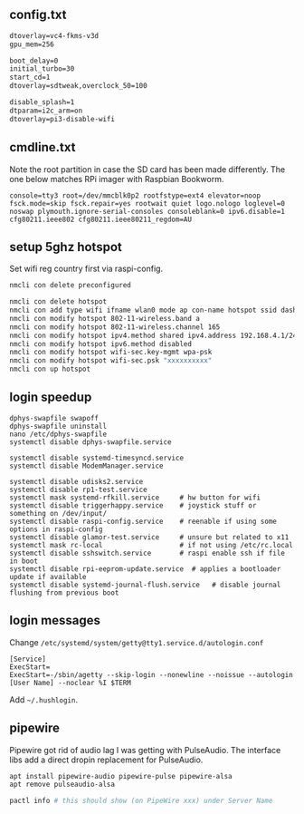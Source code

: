## config.txt
```txt
dtoverlay=vc4-fkms-v3d
gpu_mem=256

boot_delay=0
initial_turbo=30
start_cd=1
dtoverlay=sdtweak,overclock_50=100

disable_splash=1
dtparam=i2c_arm=on
dtoverlay=pi3-disable-wifi
```

## cmdline.txt
Note the root partition in case the SD card has been made differently. The one below matches RPi imager with Raspbian Bookworm.
```
console=tty3 root=/dev/mmcblk0p2 rootfstype=ext4 elevator=noop fsck.mode=skip fsck.repair=yes rootwait quiet logo.nologo loglevel=0 noswap plymouth.ignore-serial-consoles consoleblank=0 ipv6.disable=1 cfg80211.ieee802 cfg80211.ieee80211_regdom=AU
```


## setup 5ghz hotspot
Set wifi reg country first via raspi-config.

```bash
nmcli con delete preconfigured

nmcli con delete hotspot
nmcli con add type wifi ifname wlan0 mode ap con-name hotspot ssid dash autoconnect true
nmcli con modify hotspot 802-11-wireless.band a
nmcli con modify hotspot 802-11-wireless.channel 165
nmcli con modify hotspot ipv4.method shared ipv4.address 192.168.4.1/24
nmcli con modify hotspot ipv6.method disabled
nmcli con modify hotspot wifi-sec.key-mgmt wpa-psk
nmcli con modify hotspot wifi-sec.psk "xxxxxxxxxx"
nmcli con up hotspot
```


## login speedup
```
dphys-swapfile swapoff
dphys-swapfile uninstall
nano /etc/dphys-swapfile
systemctl disable dphys-swapfile.service

systemctl disable systemd-timesyncd.service
systemctl disable ModemManager.service

systemctl disable udisks2.service
systemctl disable rp1-test.service
systemctl mask systemd-rfkill.service     # hw button for wifi
systemctl disable triggerhappy.service    # joystick stuff or something on /dev/input/
systemctl disable raspi-config.service    # reenable if using some options in raspi-config
systemctl disable glamor-test.service     # unsure but related to x11
systemctl mask rc-local                   # if not using /etc/rc.local
systemctl disable sshswitch.service       # raspi enable ssh if file in boot
systemctl disable rpi-eeprom-update.service  # applies a bootloader update if available
systemctl disable systemd-journal-flush.service   # disable journal flushing from previous boot

```


## login messages
Change `/etc/systemd/system/getty@tty1.service.d/autologin.conf`
```
[Service]
ExecStart=
ExecStart=-/sbin/agetty --skip-login --nonewline --noissue --autologin [User Name] --noclear %I $TERM
```

Add `~/.hushlogin`.


## pipewire
Pipewire got rid of audio lag I was getting with PulseAudio. The interface libs add a direct dropin replacement for PulseAudio.
```bash
apt install pipewire-audio pipewire-pulse pipewire-alsa
apt remove pulseaudio-alsa

pactl info # this should show (on PipeWire xxx) under Server Name
```
